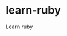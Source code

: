 # learn-ruby
Learn ruby


<!-- Security scan triggered at 2025-09-02 01:34:21 -->

<!-- Security scan triggered at 2025-09-02 15:52:29 -->

<!-- Security scan triggered at 2025-09-09 05:33:22 -->